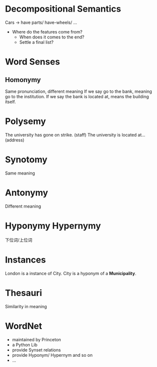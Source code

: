 # Decompositional Semantics
Cars -> have parts/ have-wheels/ ...
- Where do the features come from?
	- When does it comes to the end?
	- Settle a final list? 
# Word Senses
## Homonymy
Same pronunciation, different meaning
If we say go to the bank, meaning go to the institution. 
If we say the bank is located at, means the building itself. 

# Polysemy
The university has gone on strike. (staff)
The university is located at... (address)

# Synotomy
Same meaning
# Antonymy
Different meaning

# Hyponymy Hypernymy
下位词/上位词
# Instances
London is a instance of City. 
City is a hyponym of a **Municipality**. 

# Thesauri
Similarity in meaning

# WordNet 
- maintained by Princeton
- a Python Lib
- provide Synset relations
- provide Hyponym/ Hypernym and so on
- ...

